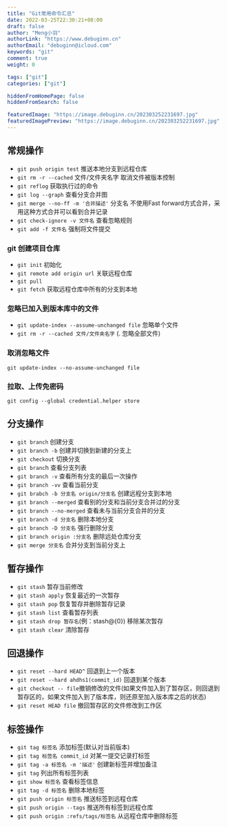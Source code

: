 ```yaml
---
title: "Git常用命令汇总"
date: 2022-03-25T22:30:21+08:00
draft: false
author: "Meng小羽"
authorLink: "https://www.debuginn.cn"
authorEmail: "debuginn@icloud.com"
keywords: "git"
comment: true
weight: 0

tags: ["git"]
categories: ["git"]

hiddenFromHomePage: false
hiddenFromSearch: false

featuredImage: "https://image.debuginn.cn/202303252231697.jpg"
featuredImagePreview: "https://image.debuginn.cn/202303252231697.jpg"
---
```


## 常规操作

- `git push origin test` 推送本地分支到远程仓库 
- `git rm -r --cached` 文件/文件夹名字 取消文件被版本控制 
- `git reflog` 获取执行过的命令 
- `git log --graph` 查看分支合并图 
- `git merge --no-ff -m '合并描述'` 分支名 不使用Fast forward方式合并，采用这种方式合并可以看到合并记录 
- `git check-ignore -v 文件名` 查看忽略规则 
- `git add -f 文件名` 强制将文件提交

### git 创建项目仓库

- `git init` 初始化 
- `git remote add origin url` 关联远程仓库 
- `git pull` 
- `git fetch` 获取远程仓库中所有的分支到本地

### 忽略已加入到版本库中的文件

- `git update-index --assume-unchanged file` 忽略单个文件 
- `git rm -r --cached 文件/文件夹名字` (. 忽略全部文件)

### 取消忽略文件

`git update-index --no-assume-unchanged file`

### 拉取、上传免密码

`git config --global credential.helper store`

## 分支操作

- `git branch` 创建分支 
- `git branch -b` 创建并切换到新建的分支上 
- `git checkout` 切换分支 
- `git branc`h 查看分支列表 
- `git branch -v` 查看所有分支的最后一次操作 
- `git branch -vv` 查看当前分支 
- `git brabch -b 分支名 origin/分支名` 创建远程分支到本地 
- `git branch --merged` 查看别的分支和当前分支合并过的分支 
- `git branch --no-merged` 查看未与当前分支合并的分支 
- `git branch -d 分支名` 删除本地分支 
- `git branch -D 分支名` 强行删除分支 
- `git branch origin :分支名` 删除远处仓库分支 
- `git merge 分支名` 合并分支到当前分支上

## 暂存操作

- `git stash` 暂存当前修改 
- `git stash apply` 恢复最近的一次暂存 
- `git stash pop` 恢复暂存并删除暂存记录 
- `git stash list` 查看暂存列表 
- `git stash drop 暂存名`(例：stash@{0}) 移除某次暂存 
- `git stash clear` 清除暂存

## 回退操作

- `git reset --hard HEAD^` 回退到上一个版本 
- `git reset --hard ahdhs1(commit_id)` 回退到某个版本 
- `git checkout -- file`撤销修改的文件(如果文件加入到了暂存区，则回退到暂存区的，如果文件加入到了版本库，则还原至加入版本库之后的状态)
- `git reset HEAD file` 撤回暂存区的文件修改到工作区

## 标签操作

- `git tag 标签名` 添加标签(默认对当前版本)
- `git tag 标签名 commit_id` 对某一提交记录打标签 
- `git tag -a 标签名 -m '描述'` 创建新标签并增加备注 
- `git tag` 列出所有标签列表 
- `git show 标签名` 查看标签信息 
- `git tag -d 标签名` 删除本地标签 
- `git push origin 标签名` 推送标签到远程仓库 
- `git push origin --tags` 推送所有标签到远程仓库 
- `git push origin :refs/tags/标签名` 从远程仓库中删除标签
